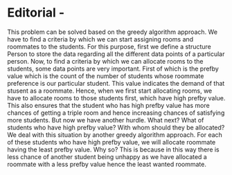 # Editorial - 
This problem can be solved based on the greedy algorithm approach.
We have to find a criteria by which we can start assigning rooms and roommates to the students. For this purpose, first we define a structure Person to store the data regarding all the different data points of a particular person.
Now, to find a criteria by which we can allocate rooms to the students, some data points are very important. First of which is the prefby value which is the count of the number of students whose roommate preference is our particular student. This value indicates the demand of that stusent as a roommate. Hence, when we first start allocating rooms, we have to allocate rooms to those students first, which have high prefby value. This also ensures that the student who has high prefby value has more chances of getting a triple room and hence increasing chances of satisfying more students.
But now we have another hurdle. What next? What of students who have high prefby value? With whom should they be allocated? We deal with this situation by another greedy algorithm approach. For each of these students who have high prefby value, we will allocate roommate having the least prefby value. Why so? This is because in this way there is less chance of another student being unhappy as we have allocated a roommate with a less prefby value hence the least wanted roommate.
